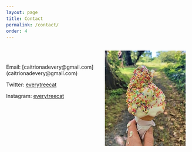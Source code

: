 ```yaml
---
layout: page
title: Contact
permalink: /contact/
order: 4
---
```

<img align="right" img src="/image/icecream.jpg" img style="padding: 15px"/>
<br>
<br><br>
Email: [caitrionadevery@gmail.com](caitrionadevery@gmail.com)

Twitter: [everytreecat](https://twitter.com/everytreecat)  

Instagram: [everytreecat](https://www.instagram.com/everytreecat/?hl=en)